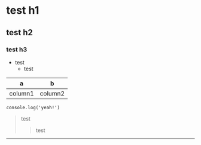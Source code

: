# test h1
## test h2
### test h3

- test
  - test

|a|b|
|---|---|
|column1|column2|

```
console.log('yeah!')
```

>test
>>test

***